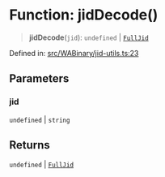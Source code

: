 # Function: jidDecode()

> **jidDecode**(`jid`): `undefined` \| [`FullJid`](../type-aliases/FullJid.md)

Defined in: [src/WABinary/jid-utils.ts:23](https://github.com/WhiskeySockets/Baileys/blob/2fdabb7f387029b680a2c5e056c7022c25b0f110/src/WABinary/jid-utils.ts#L23)

## Parameters

### jid

`undefined` | `string`

## Returns

`undefined` \| [`FullJid`](../type-aliases/FullJid.md)
